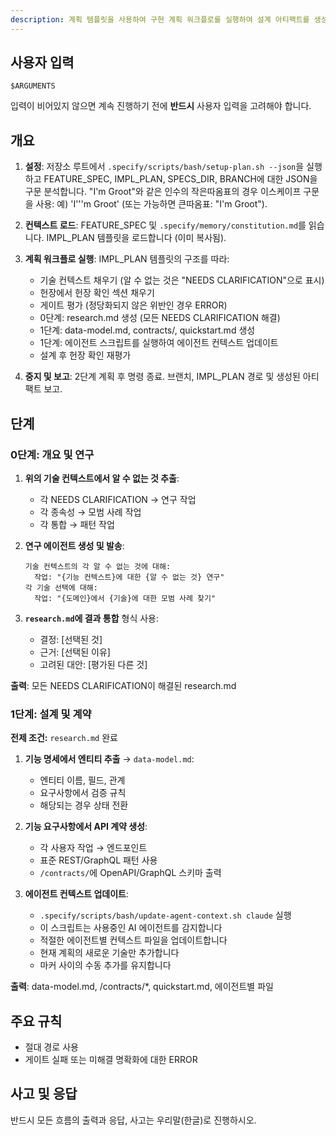 ```yaml
---
description: 계획 템플릿을 사용하여 구현 계획 워크플로를 실행하여 설계 아티팩트를 생성합니다.
---
```


## 사용자 입력

```text
$ARGUMENTS
```

입력이 비어있지 않으면 계속 진행하기 전에 **반드시** 사용자 입력을 고려해야 합니다.

## 개요

1. **설정**: 저장소 루트에서 `.specify/scripts/bash/setup-plan.sh --json`을 실행하고 FEATURE_SPEC, IMPL_PLAN, SPECS_DIR, BRANCH에 대한 JSON을 구문 분석합니다. "I'm Groot"와 같은 인수의 작은따옴표의 경우 이스케이프 구문을 사용: 예) 'I'\''m Groot' (또는 가능하면 큰따옴표: "I'm Groot").

2. **컨텍스트 로드**: FEATURE_SPEC 및 `.specify/memory/constitution.md`를 읽습니다. IMPL_PLAN 템플릿을 로드합니다 (이미 복사됨).

3. **계획 워크플로 실행**: IMPL_PLAN 템플릿의 구조를 따라:
   - 기술 컨텍스트 채우기 (알 수 없는 것은 "NEEDS CLARIFICATION"으로 표시)
   - 헌장에서 헌장 확인 섹션 채우기
   - 게이트 평가 (정당화되지 않은 위반인 경우 ERROR)
   - 0단계: research.md 생성 (모든 NEEDS CLARIFICATION 해결)
   - 1단계: data-model.md, contracts/, quickstart.md 생성
   - 1단계: 에이전트 스크립트를 실행하여 에이전트 컨텍스트 업데이트
   - 설계 후 헌장 확인 재평가

4. **중지 및 보고**: 2단계 계획 후 명령 종료. 브랜치, IMPL_PLAN 경로 및 생성된 아티팩트 보고.

## 단계

### 0단계: 개요 및 연구

1. **위의 기술 컨텍스트에서 알 수 없는 것 추출**:
   - 각 NEEDS CLARIFICATION → 연구 작업
   - 각 종속성 → 모범 사례 작업
   - 각 통합 → 패턴 작업

2. **연구 에이전트 생성 및 발송**:
   ```
   기술 컨텍스트의 각 알 수 없는 것에 대해:
     작업: "{기능 컨텍스트}에 대한 {알 수 없는 것} 연구"
   각 기술 선택에 대해:
     작업: "{도메인}에서 {기술}에 대한 모범 사례 찾기"
   ```

3. **`research.md`에 결과 통합** 형식 사용:
   - 결정: [선택된 것]
   - 근거: [선택된 이유]
   - 고려된 대안: [평가된 다른 것]

**출력**: 모든 NEEDS CLARIFICATION이 해결된 research.md

### 1단계: 설계 및 계약

**전제 조건:** `research.md` 완료

1. **기능 명세에서 엔티티 추출** → `data-model.md`:
   - 엔티티 이름, 필드, 관계
   - 요구사항에서 검증 규칙
   - 해당되는 경우 상태 전환

2. **기능 요구사항에서 API 계약 생성**:
   - 각 사용자 작업 → 엔드포인트
   - 표준 REST/GraphQL 패턴 사용
   - `/contracts/`에 OpenAPI/GraphQL 스키마 출력

3. **에이전트 컨텍스트 업데이트**:
   - `.specify/scripts/bash/update-agent-context.sh claude` 실행
   - 이 스크립트는 사용중인 AI 에이전트를 감지합니다
   - 적절한 에이전트별 컨텍스트 파일을 업데이트합니다
   - 현재 계획의 새로운 기술만 추가합니다
   - 마커 사이의 수동 추가를 유지합니다

**출력**: data-model.md, /contracts/*, quickstart.md, 에이전트별 파일

## 주요 규칙

- 절대 경로 사용
- 게이트 실패 또는 미해결 명확화에 대한 ERROR

## 사고 및 응답
반드시 모든 흐름의 출력과 응답, 사고는 우리말(한글)로 진행하시오.
